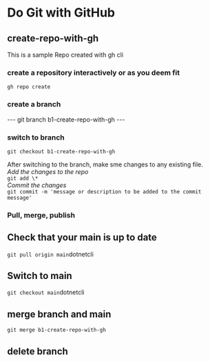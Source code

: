 # Do Git with GitHub

## create-repo-with-gh

This is a sample Repo created with gh cli

### create a repository interactively or as you deem fit

``` gh repo create ```

### create a branch

--- git branch b1-create-repo-with-gh ---

### switch to branch

``` git checkout b1-create-repo-with-gh ```

After switching to the branch, make sme changes to any existing file. \
*Add the changes to the repo* \
```git add \*``` \
*Commit the changes* \
``` git commit -m 'message or description to be added to the commit message' ```

### Pull, merge, publish

## Check that your main is up to date

``` git pull origin main ```dotnetcli

## Switch to main

``` git checkout main ```dotnetcli

## merge branch and main

``` git merge b1-create-repo-with-gh ```

## delete branch
